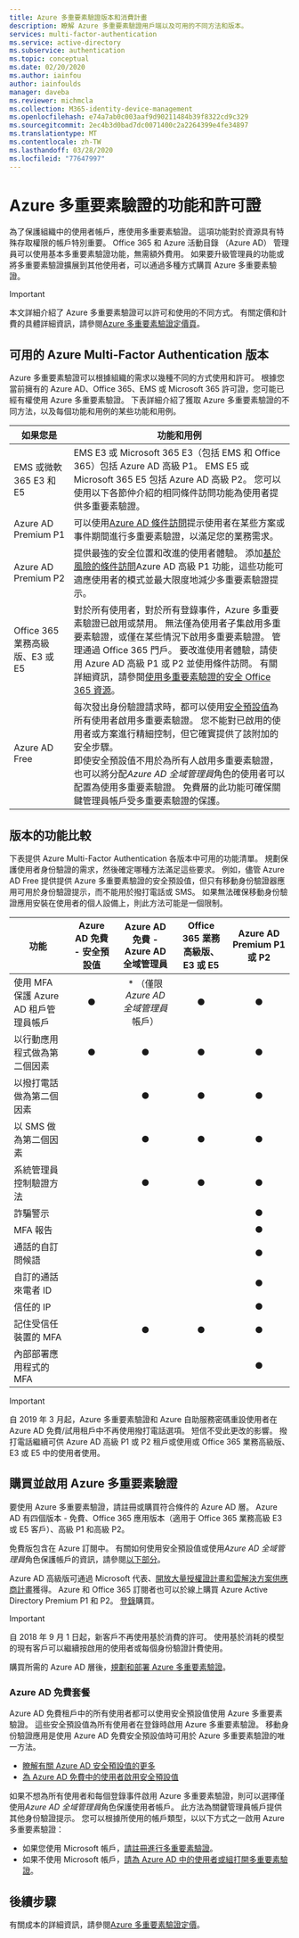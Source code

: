 ```yaml
---
title: Azure 多重要素驗證版本和消費計畫
description: 瞭解 Azure 多重要素驗證用戶端以及可用的不同方法和版本。
services: multi-factor-authentication
ms.service: active-directory
ms.subservice: authentication
ms.topic: conceptual
ms.date: 02/20/2020
ms.author: iainfou
author: iainfoulds
manager: daveba
ms.reviewer: michmcla
ms.collection: M365-identity-device-management
ms.openlocfilehash: e74a7ab0c003aaf9d90211484b39f8322cd9c329
ms.sourcegitcommit: 2ec4b3d0bad7dc0071400c2a2264399e4fe34897
ms.translationtype: MT
ms.contentlocale: zh-TW
ms.lasthandoff: 03/28/2020
ms.locfileid: "77647997"
---
```

# <a name="features-and-licenses-for-azure-multi-factor-authentication"></a>Azure 多重要素驗證的功能和許可證

為了保護組織中的使用者帳戶，應使用多重要素驗證。 這項功能對於資源具有特殊存取權限的帳戶特別重要。 Office 365 和 Azure 活動目錄 （Azure AD） 管理員可以使用基本多重要素驗證功能，無需額外費用。 如果要升級管理員的功能或將多重要素驗證擴展到其他使用者，可以通過多種方式購買 Azure 多重要素驗證。

> [!IMPORTANT]
> 本文詳細介紹了 Azure 多重要素驗證可以許可和使用的不同方式。 有關定價和計費的具體詳細資訊，請參閱[Azure 多重要素驗證定價頁](https://azure.microsoft.com/pricing/details/multi-factor-authentication/)。

## <a name="available-versions-of-azure-multi-factor-authentication"></a>可用的 Azure Multi-Factor Authentication 版本

Azure 多重要素驗證可以根據組織的需求以幾種不同的方式使用和許可。 根據您當前擁有的 Azure AD、Office 365、EMS 或 Microsoft 365 許可證，您可能已經有權使用 Azure 多重要素驗證。 下表詳細介紹了獲取 Azure 多重要素驗證的不同方法，以及每個功能和用例的某些功能和用例。

| 如果您是 | 功能和用例 |
| --- | --- |
| EMS 或微軟 365 E3 和 E5 | EMS E3 或 Microsoft 365 E3（包括 EMS 和 Office 365）包括 Azure AD 高級 P1。 EMS E5 或 Microsoft 365 E5 包括 Azure AD 高級 P2。 您可以使用以下各節仲介紹的相同條件訪問功能為使用者提供多重要素驗證。 |
| Azure AD Premium P1 | 可以使用[Azure AD 條件訪問](../conditional-access/overview.md)提示使用者在某些方案或事件期間進行多重要素驗證，以滿足您的業務需求。 |
| Azure AD Premium P2 | 提供最強的安全位置和改進的使用者體驗。 添加[基於風險的條件訪問](../conditional-access/howto-conditional-access-policy-risk.md)Azure AD 高級 P1 功能，這些功能可適應使用者的模式並最大限度地減少多重要素驗證提示。 |
| Office 365 業務高級版、E3 或 E5 | 對於所有使用者，對於所有登錄事件，Azure 多重要素驗證已啟用或禁用。 無法僅為使用者子集啟用多重要素驗證，或僅在某些情況下啟用多重要素驗證。 管理通過 Office 365 門戶。 要改進使用者體驗，請使用 Azure AD 高級 P1 或 P2 並使用條件訪問。 有關詳細資訊，請參閱[使用多重要素驗證的安全 Office 365 資源](https://support.office.com/article/Set-up-multi-factor-authentication-for-Office-365-users-8f0454b2-f51a-4d9c-bcde-2c48e41621c6)。 |
| Azure AD Free | 每次發出身份驗證請求時，都可以使用[安全預設值](../fundamentals/concept-fundamentals-security-defaults.md)為所有使用者啟用多重要素驗證。 您不能對已啟用的使用者或方案進行精細控制，但它確實提供了該附加的安全步驟。<br /> 即使安全預設值不用於為所有人啟用多重要素驗證，也可以將分配*Azure AD 全域管理員*角色的使用者可以配置為使用多重要素驗證。 免費層的此功能可確保關鍵管理員帳戶受多重要素驗證的保護。 |

## <a name="feature-comparison-of-versions"></a>版本的功能比較

下表提供 Azure Multi-Factor Authentication 各版本中可用的功能清單。 規劃保護使用者身份驗證的需求，然後確定哪種方法滿足這些要求。 例如，儘管 Azure AD Free 提供提供 Azure 多重要素驗證的安全預設值，但只有移動身份驗證器應用可用於身份驗證提示，而不能用於撥打電話或 SMS。 如果無法確保移動身份驗證應用安裝在使用者的個人設備上，則此方法可能是一個限制。

| 功能 | Azure AD 免費 - 安全預設值 | Azure AD 免費 - Azure AD 全域管理員 | Office 365 業務高級版、E3 或 E5 | Azure AD Premium P1 或 P2 |
| --- |:---:|:---:|:---:|:---:|
| 使用 MFA 保護 Azure AD 租戶管理員帳戶 | ● | * （僅限*Azure AD 全域管理員*帳戶） | ● | ● |
| 以行動應用程式做為第二個因素 | ● | ● | ● | ● |
| 以撥打電話做為第二個因素 | | ● | ● | ● |
| 以 SMS 做為第二個因素 | | ● | ● | ● |
| 系統管理員控制驗證方法 | | ● | ● | ● |
| 詐騙警示 | | | | ● |
| MFA 報告 | | | | ● |
| 通話的自訂問候語 | | | | ● |
| 自訂的通話來電者 ID | | | | ● |
| 信任的 IP | | | | ● |
| 記住受信任裝置的 MFA | | ● | ● | ● |
| 內部部署應用程式的 MFA | | | | ● |

> [!IMPORTANT]
> 自 2019 年 3 月起，Azure 多重要素驗證和 Azure 自助服務密碼重設使用者在 Azure AD 免費/試用租戶中不再使用撥打電話選項。 短信不受此更改的影響。 撥打電話繼續可供 Azure AD 高級 P1 或 P2 租戶或使用或 Office 365 業務高級版、E3 或 E5 中的使用者使用。

## <a name="purchase-and-enable-azure-multi-factor-authentication"></a>購買並啟用 Azure 多重要素驗證

要使用 Azure 多重要素驗證，請註冊或購買符合條件的 Azure AD 層。 Azure AD 有四個版本 - 免費、Office 365 應用版本（適用于 Office 365 業務高級 E3 或 E5 客戶）、高級 P1 和高級 P2。

免費版包含在 Azure 訂閱中。 有關如何使用安全預設值或使用*Azure AD 全域管理員*角色保護帳戶的資訊，請參閱[以下部分](#azure-ad-free-tier)。

Azure AD 高級版可通過 Microsoft 代表、[開放大量授權證計畫和](https://www.microsoft.com/licensing/licensing-programs/open-license.aspx)[雲解決方案供應商計畫](https://go.microsoft.com/fwlink/?LinkId=614968&clcid=0x409)獲得。 Azure 和 Office 365 訂閱者也可以於線上購買 Azure Active Directory Premium P1 和 P2。 [登錄](https://portal.office.com/Commerce/Catalog.aspx)購買。

> [!IMPORTANT]
> 自 2018 年 9 月 1 日起，新客戶不再使用基於消費的許可。 使用基於消耗的模型的現有客戶可以繼續按啟用的使用者或每個身份驗證計費使用。

購買所需的 Azure AD 層後，[規劃和部署 Azure 多重要素驗證](howto-mfa-getstarted.md)。

### <a name="azure-ad-free-tier"></a>Azure AD 免費套餐

Azure AD 免費租戶中的所有使用者都可以使用安全預設值使用 Azure 多重要素驗證。 這些安全預設值為所有使用者在登錄時啟用 Azure 多重要素驗證。 移動身份驗證應用是使用 Azure AD 免費安全預設值時可用於 Azure 多重要素驗證的唯一方法。

* [瞭解有關 Azure AD 安全預設值的更多](../fundamentals/concept-fundamentals-security-defaults.md)
* [為 Azure AD 免費中的使用者啟用安全預設值](../fundamentals/concept-fundamentals-security-defaults.md#enabling-security-defaults)

如果不想為所有使用者和每個登錄事件啟用 Azure 多重要素驗證，則可以選擇僅使用*Azure AD 全域管理員*角色保護使用者帳戶。 此方法為關鍵管理員帳戶提供其他身份驗證提示。 您可以根據所使用的帳戶類型，以以下方式之一啟用 Azure 多重要素驗證：

* 如果您使用 Microsoft 帳戶，[請註冊進行多重要素驗證](https://support.microsoft.com/help/12408/microsoft-account-about-two-step-verification)。
* 如果不使用 Microsoft 帳戶，[請為 Azure AD 中的使用者或組打開多重要素驗證](howto-mfa-userstates.md)。

## <a name="next-steps"></a>後續步驟

有關成本的詳細資訊，請參閱[Azure 多重要素驗證定價](https://azure.microsoft.com/pricing/details/multi-factor-authentication/)。
